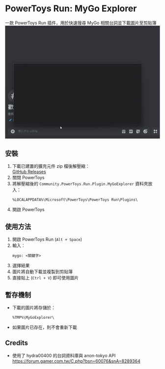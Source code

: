 # PowerToys Run: MyGo Explorer
一款 PowerToys Run 插件，用於快速搜尋 MyGo 相關台詞並下載圖片至剪貼簿  
![demo](docs/mygoexplorer.gif)

## 安裝
1. 下載已建置的擴充元件 zip 檔後解壓縮：  
   [GitHub Releases](https://github.com/0miles/MyGoExplorer/releases)
2. 關閉 PowerToys
3. 將解壓縮後的 `Community.PowerToys.Run.Plugin.MyGoExplorer` 資料夾放入：
   ```
   %LOCALAPPDATA%\Microsoft\PowerToys\PowerToys Run\Plugins\
   ```
4. 開啟 PowerToys


## 使用方法
1. 開啟 PowerToys Run (`Alt + Space`)
2. 輸入：  
   ```
   mygo: <關鍵字>
   ```
3. 選擇結果
4. 圖片將自動下載並複製到剪貼簿
5. 直接貼上 (`Ctrl + V`) 即可使用圖片


## 暫存機制
- 下載的圖片將存儲於：  
  ```
  %TMP%\MyGoExplorer\
  ```
- 如果圖片已存在，則不會重新下載

## Credits
- 使用了 hydra00400 的台詞資料庫與 anon-tokyo API  
https://forum.gamer.com.tw/C.php?bsn=60076&snA=8289364
